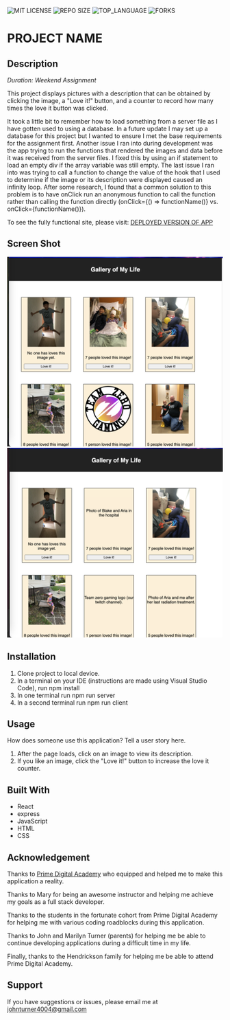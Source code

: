 ![MIT LICENSE](https://img.shields.io/github/license/scottbromander/the_marketplace.svg?style=flat-square)
![REPO SIZE](https://img.shields.io/github/repo-size/scottbromander/the_marketplace.svg?style=flat-square)
![TOP_LANGUAGE](https://img.shields.io/github/languages/top/scottbromander/the_marketplace.svg?style=flat-square)
![FORKS](https://img.shields.io/github/forks/scottbromander/the_marketplace.svg?style=social)

# PROJECT NAME

## Description

_Duration: Weekend Assignment_

This project displays pictures with a description that can be obtained by clicking the image, a "Love it!" button, and a counter to record how many times the love it button was clicked. 

It took a little bit to remember how to load something from a server file as I have gotten used to using a database. In a future update I may set up a database for this project but I wanted to ensure I met the base requirements for the assignment first. Another issue I ran into during development was the app trying to run the functions that rendered the images and data before it was received from the server files. I fixed this by using an if statement to load an empty div if the array variable was still empty. The last issue I ran into was trying to call a function to change the value of the hook that I used to determine if the image or its description were displayed caused an infinity loop. After some research, I found that a common solution to this problem is to have onClick run an anonymous function to call the function rather than calling the function directly (onClick={() => functionName()} vs. onClick={functionName()}).


To see the fully functional site, please visit: [DEPLOYED VERSION OF APP](www.heroku.com)

## Screen Shot

![screen shot one](screen-shot-1.png)
![screen shot two](screen-shot-2.png)

## Installation

1. Clone project to local device.
2. In a terminal on your IDE (instructions are made using Visual Studio Code), run npm install
3. In one terminal run npm run server
4. In a second terminal run npm run client

## Usage
How does someone use this application? Tell a user story here.

1. After the page loads, click on an image to view its description.
2. If you like an image, click the "Love it!" button to increase the love it counter. 


## Built With

- React
- express
- JavaScript
- HTML
- CSS

## Acknowledgement
Thanks to [Prime Digital Academy](www.primeacademy.io) who equipped and helped me to make this application a reality. 

Thanks to Mary for being an awesome instructor and helping me achieve my goals as a full stack developer.

Thanks to the students in the fortunate cohort from Prime Digital Academy for helping me with various coding roadblocks during this application.

Thanks to John and Marilyn Turner (parents) for helping me be able to continue developing applications during a difficult time in my life.

Finally, thanks to the Hendrickson family for helping me be able to attend Prime Digital Academy.

## Support
If you have suggestions or issues, please email me at [johnturner4004@gmail.com](mailto:johnturner4004@gmail.com)
